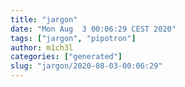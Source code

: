 ```yaml
---
title: "jargon"
date: "Mon Aug  3 00:06:29 CEST 2020"
tags: ["jargon", "pipotron"]
author: m1ch3l
categories: ["generated"]
slug: "jargon/2020-08-03-00:06:29"
---
```



